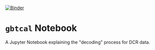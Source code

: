 [![Binder](https://mybinder.org/badge.svg)](https://mybinder.org/v2/gh/GreenBankObservatory/gbtcal-nb/master?filepath=gbtcal.ipynb)

# `gbtcal` Notebook

A Jupyter Notebook explaining the "decoding" process for DCR data.
